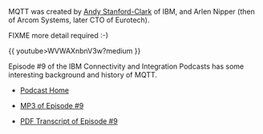 MQTT was created by [Andy Stanford-Clark](http://en.wikipedia.org/wiki/Andy_Stanford-Clark) of IBM, and Arlen Nipper (then of Arcom Systems, later CTO of Eurotech).

FIXME more detail required :-)

{{ youtube>WVWAXnbnV3w?medium }}

Episode #9 of the IBM Connectivity and Integration Podcasts has some interesting background and history of MQTT.


*  [Podcast Home](https///www-01.ibm.com/software/websphere/connectivity/integration/podcasts/)

*  [MP3 of Episode #9](http://public.dhe.ibm.com/software/info/television/swtv/websphere/connectivity/podcasts/piper_diaz_nipper_mq_tt_11182011.mp3)

*  [PDF Transcript of Episode #9](http://www.ibm.com/podcasts/software/websphere/connectivity/piper_diaz_nipper_mq_tt_11182011.pdf)

